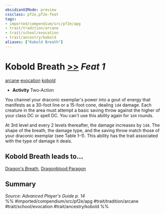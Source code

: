 ```yaml
---
obsidianUIMode: preview
cssclass: pf2e,pf2e-feat
tags:
- imported/compendium/src/pf2e/apg
- trait/tradition/arcane
- trait/school/evocation
- trait/ancestry/kobold
aliases: ["Kobold Breath"]
---
```

# Kobold Breath  [>>](chapter-9-playing-the-game.md#Actions "Two-Action") *Feat 1*  
[arcane](arcane.md)  [evocation](evocation.md)  [kobold](kobold-b1.md)  

- **Activity** Two-Action

You channel your draconic exemplar's power into a gout of energy that manifests as a 30-foot line or a 15-foot cone, dealing `1d4` damage. Each creature in the area must attempt a basic saving throw against the higher of your class DC or spell DC. You can't use this ability again for `1d4` rounds.

At 3rd level and every 2 levels thereafter, the damage increases by `1d4`. The shape of the breath, the damage type, and the saving throw match those of your draconic exemplar (see Table 1–1). This ability has the trait associated with the type of damage it deals.

## Kobold Breath leads to...

[Dragon's Breath](dragons-breath-apg.md), [Dragonblood Paragon](dragonblood-paragon-loag.md)

## Summary

*Source: Advanced Player's Guide p. 14*  
%% #imported/compendium/src/pf2e/apg #trait/tradition/arcane #trait/school/evocation #trait/ancestry/kobold %%